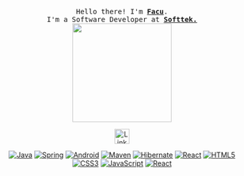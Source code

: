 <p align="center">
  <br>
  <samp>
    Hello there! I'm <b><a rel="nofollow noopener noreferrer" target="_blank" href="https://www.linkedin.com/in/facundo-elias-lopez-9899261a1/">Facu</a></b>.
    <br>I'm a Software Developer at <b><a href="https://www.softtek.com/">Softtek.</a></b><br>

</samp>

  <img src="https://giffiles.alphacoders.com/146/14623.gif" width="200"/>

</p>

<p align="center">
  <a rel="nofollow noopener noreferrer" target="_blank" href="https://www.linkedin.com/in/facundo-elias-lopez-9899261a1/">
  <img src="https://cdn-icons-png.flaticon.com/512/174/174857.png" width="30px" alt="LinkedIn"></a>
</p>


<div align="center">


<a href="">![Java](http://img.shields.io/badge/-Java-007396?style=flat-square&logo=java&logoColor=ffffff)</a>
<a href="">![Spring](http://img.shields.io/badge/-Spring-6DB33F?style=flat-square&logo=spring&logoColor=ffffff)</a>
<a href="">![Android](http://img.shields.io/badge/-Android-3DDC84?style=flat-square&logo=android&logoColor=ffffff)</a>
<a href="">![Maven](http://img.shields.io/badge/-Maven-1565c0?style=flat-square&logo=apache-maven)</a>
<a href="">![Hibernate](https://img.shields.io/badge/-Hibernate-002396?style=flat-square&logo=hibernate&logoColor=fffff)</a>
<a href="">![React](https://img.shields.io/badge/-Python-%23482C34?style=flat-square&logo=python)</a>
<a href="">![HTML5](https://img.shields.io/badge/-HTML5-%23E44D27?style=flat-square&logo=html5&logoColor=ffffff)</a>
<a href="">![CSS3](https://img.shields.io/badge/-CSS3-%231572B6?style=flat-square&logo=css3)</a>
<a href="">![JavaScript](https://img.shields.io/badge/-JavaScript-%23F7DF1C?style=flat-square&logo=javascript&logoColor=000000&labelColor=%23F7DF1C&color=%23FFCE5A)</a>
<a href="">![React](https://img.shields.io/badge/-React-%23282C34?style=flat-square&logo=react)</a>

  
  </div>
